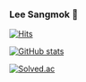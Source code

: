 ### Lee Sangmok 👋

<!--
**SNMHZ/SNMHZ** is a ✨ _special_ ✨ repository because its `README.md` (this file) appears on your GitHub profile.

Here are some ideas to get you started:

- 🔭 I’m currently working on ...
- 🌱 I’m currently learning ...
- 👯 I’m looking to collaborate on ...
- 🤔 I’m looking for help with ...
- 💬 Ask me about ...
- 📫 How to reach me: ...
- 😄 Pronouns: ...
- ⚡ Fun fact: ...
-->

[![Hits](https://hits.seeyoufarm.com/api/count/incr/badge.svg?url=https%3A%2F%2Fgithub.com%2FSNMHZ&count_bg=%23E96443&title_bg=%23555555&icon=&icon_color=%23E7E7E7&title=hits&edge_flat=false)](https://hits.seeyoufarm.com)

[![GitHub stats](https://github-readme-stats.vercel.app/api?username=snmhz&bg_color=30,e96443,904e95,e96443&title_color=fff&text_color=fff&hide=stars&show_icons=true&icon_color=fff)](https://github.com/anuraghazra/github-readme-stats)

[![Solved.ac](http://mazassumnida.wtf/api/v2/generate_badge?boj=snmhz325)](https://solved.ac/snmhz325)
